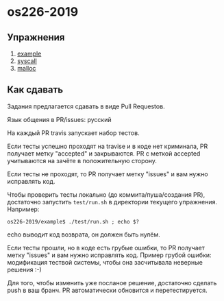 # os226-2019

## Упражнения

1. [example](./example)
1. [syscall](./syscall)
1. [malloc](./malloc)

## Как сдавать

Задания предлагается сдавать в виде Pull Requestов.

Язык общения в PR/issues: русский

На каждый PR travis запускает набор тестов.

Если тесты успешно проходят на travise и в коде нет криминала, PR получает метку "accepted" и закрываются.
PR с меткой accepted учитываются на зачёте в положительную сторону.

Если тесты не проходят, то PR получает метку "issues" и вам нужно исправлять код.

Чтобы проверить тесты локально (до коммита/пуша/создания PR), достаточно запустить `test/run.sh` в директории текущего упражнения.
Например:
```
os226-2019/example$ ./test/run.sh ; echo $?
```
echo выводит код возврата, он должен быть нулём.

Если тесты прошли, но в коде есть грубые ошибки, то PR получает метку "issues" и вам нужно исправлять код.
Пример грубой ошибки: модификация тествой системы, чтобы она засчитывала неверные решения :-)

Для того, чтобы изменить уже посланое решение, достаточно сделать push в ваш бранч.
PR автоматически обновится и перетестируется.
